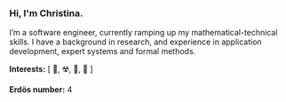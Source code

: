 ### Hi, I'm Christina.

I’m a software engineer, currently ramping up my mathematical-technical skills. I have a background in research, and experience in application development, expert systems and formal methods. 

**Interests:** [ 🌊, ☢️, 🚀, 🎯 ]

**Erdös number:** 4
